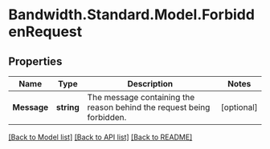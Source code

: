 # Bandwidth.Standard.Model.ForbiddenRequest

## Properties

Name | Type | Description | Notes
------------ | ------------- | ------------- | -------------
**Message** | **string** | The message containing the reason behind the request being forbidden. | [optional] 

[[Back to Model list]](../README.md#documentation-for-models) [[Back to API list]](../README.md#documentation-for-api-endpoints) [[Back to README]](../README.md)

